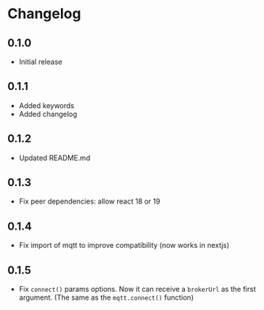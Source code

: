 # Changelog

## 0.1.0

- Initial release

## 0.1.1

- Added keywords
- Added changelog

## 0.1.2

- Updated README.md

## 0.1.3

- Fix peer dependencies: allow react 18 or 19

## 0.1.4

- Fix import of mqtt to improve compatibility (now works in nextjs)

## 0.1.5

- Fix `connect()` params options. Now it can receive a `brokerUrl` as the first argument.
  (The same as the `mqtt.connect()` function)